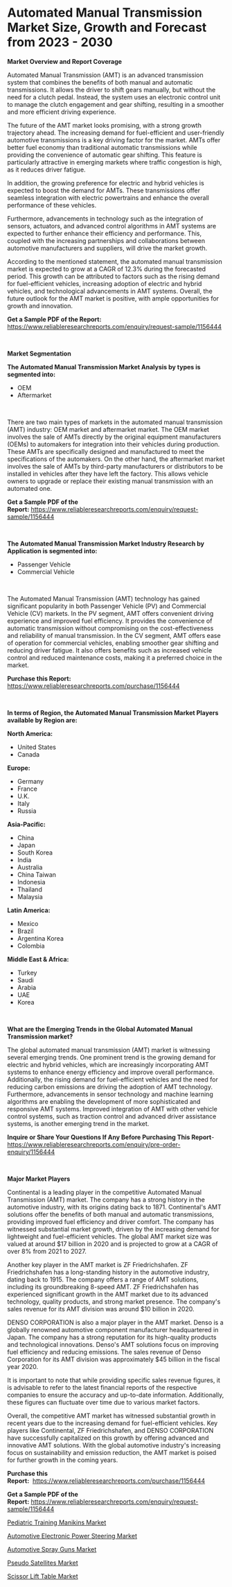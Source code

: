 <p><h1>Automated Manual Transmission Market Size, Growth and Forecast from 2023 - 2030</h1></p><p><strong>Market Overview and Report Coverage</strong></p>
<p><p>Automated Manual Transmission (AMT) is an advanced transmission system that combines the benefits of both manual and automatic transmissions. It allows the driver to shift gears manually, but without the need for a clutch pedal. Instead, the system uses an electronic control unit to manage the clutch engagement and gear shifting, resulting in a smoother and more efficient driving experience.</p><p>The future of the AMT market looks promising, with a strong growth trajectory ahead. The increasing demand for fuel-efficient and user-friendly automotive transmissions is a key driving factor for the market. AMTs offer better fuel economy than traditional automatic transmissions while providing the convenience of automatic gear shifting. This feature is particularly attractive in emerging markets where traffic congestion is high, as it reduces driver fatigue.</p><p>In addition, the growing preference for electric and hybrid vehicles is expected to boost the demand for AMTs. These transmissions offer seamless integration with electric powertrains and enhance the overall performance of these vehicles.</p><p>Furthermore, advancements in technology such as the integration of sensors, actuators, and advanced control algorithms in AMT systems are expected to further enhance their efficiency and performance. This, coupled with the increasing partnerships and collaborations between automotive manufacturers and suppliers, will drive the market growth.</p><p>According to the mentioned statement, the automated manual transmission market is expected to grow at a CAGR of 12.3% during the forecasted period. This growth can be attributed to factors such as the rising demand for fuel-efficient vehicles, increasing adoption of electric and hybrid vehicles, and technological advancements in AMT systems. Overall, the future outlook for the AMT market is positive, with ample opportunities for growth and innovation.</p></p>
<p><strong>Get a Sample PDF of the Report:</strong> <a href="https://www.reliableresearchreports.com/enquiry/request-sample/1156444">https://www.reliableresearchreports.com/enquiry/request-sample/1156444</a></p>
<p>&nbsp;</p>
<p><strong>Market Segmentation</strong></p>
<p><strong>The Automated Manual Transmission Market Analysis by types is segmented into:</strong></p>
<p><ul><li>OEM</li><li>Aftermarket</li></ul></p>
<p>&nbsp;</p>
<p><p>There are two main types of markets in the automated manual transmission (AMT) industry: OEM market and aftermarket market. The OEM market involves the sale of AMTs directly by the original equipment manufacturers (OEMs) to automakers for integration into their vehicles during production. These AMTs are specifically designed and manufactured to meet the specifications of the automakers. On the other hand, the aftermarket market involves the sale of AMTs by third-party manufacturers or distributors to be installed in vehicles after they have left the factory. This allows vehicle owners to upgrade or replace their existing manual transmission with an automated one.</p></p>
<p><strong>Get a Sample PDF of the Report:</strong>&nbsp;<a href="https://www.reliableresearchreports.com/enquiry/request-sample/1156444">https://www.reliableresearchreports.com/enquiry/request-sample/1156444</a></p>
<p>&nbsp;</p>
<p><strong>The Automated Manual Transmission Market Industry Research by Application is segmented into:</strong></p>
<p><ul><li>Passenger Vehicle</li><li>Commercial Vehicle</li></ul></p>
<p>&nbsp;</p>
<p><p>The Automated Manual Transmission (AMT) technology has gained significant popularity in both Passenger Vehicle (PV) and Commercial Vehicle (CV) markets. In the PV segment, AMT offers convenient driving experience and improved fuel efficiency. It provides the convenience of automatic transmission without compromising on the cost-effectiveness and reliability of manual transmission. In the CV segment, AMT offers ease of operation for commercial vehicles, enabling smoother gear shifting and reducing driver fatigue. It also offers benefits such as increased vehicle control and reduced maintenance costs, making it a preferred choice in the market.</p></p>
<p><strong>Purchase this Report:</strong>&nbsp; <a href="https://www.reliableresearchreports.com/purchase/1156444">https://www.reliableresearchreports.com/purchase/1156444</a></p>
<p>&nbsp;</p>
<p><strong>In terms of Region, the Automated Manual Transmission Market Players available by Region are:</strong></p>
<p>
    <p> <strong> North America: </strong>
        <ul>
            <li>United States</li>
            <li>Canada</li>
        </ul>
        </p> 
    <p> <strong> Europe: </strong>
        <ul>
            <li>Germany</li>
            <li>France</li>
            <li>U.K.</li>
            <li>Italy</li>
            <li>Russia</li>
        </ul>
        </p> 
    <p> <strong> Asia-Pacific: </strong>
        <ul>
            <li>China</li>
            <li>Japan</li>
            <li>South Korea</li>
            <li>India</li>
            <li>Australia</li>
            <li>China Taiwan</li>
            <li>Indonesia</li>
            <li>Thailand</li>
            <li>Malaysia</li>
        </ul>
        </p> 
    <p> <strong> Latin America: </strong>
        <ul>
            <li>Mexico</li>
            <li>Brazil</li>
            <li>Argentina Korea</li>
            <li>Colombia</li>
        </ul>
        </p> 
    <p> <strong> Middle East & Africa: </strong>
        <ul>
            <li>Turkey</li>
            <li>Saudi</li>
            <li>Arabia</li>
            <li>UAE</li>
            <li>Korea</li>
        </ul>
    </p>
    </p>
<p>&nbsp;</p>
<p><strong>What are the Emerging Trends in the Global Automated Manual Transmission market?</strong></p>
<p><p>The global automated manual transmission (AMT) market is witnessing several emerging trends. One prominent trend is the growing demand for electric and hybrid vehicles, which are increasingly incorporating AMT systems to enhance energy efficiency and improve overall performance. Additionally, the rising demand for fuel-efficient vehicles and the need for reducing carbon emissions are driving the adoption of AMT technology. Furthermore, advancements in sensor technology and machine learning algorithms are enabling the development of more sophisticated and responsive AMT systems. Improved integration of AMT with other vehicle control systems, such as traction control and advanced driver assistance systems, is another emerging trend in the market.</p></p>
<p><strong>Inquire or Share Your Questions If Any Before Purchasing This Report</strong>- <a href="https://www.reliableresearchreports.com/enquiry/pre-order-enquiry/1156444">https://www.reliableresearchreports.com/enquiry/pre-order-enquiry/1156444</a></p>
<p>&nbsp;</p>
<p><strong>Major Market Players</strong></p>
<p><p>Continental is a leading player in the competitive Automated Manual Transmission (AMT) market. The company has a strong history in the automotive industry, with its origins dating back to 1871. Continental's AMT solutions offer the benefits of both manual and automatic transmissions, providing improved fuel efficiency and driver comfort. The company has witnessed substantial market growth, driven by the increasing demand for lightweight and fuel-efficient vehicles. The global AMT market size was valued at around $17 billion in 2020 and is projected to grow at a CAGR of over 8% from 2021 to 2027.</p><p>Another key player in the AMT market is ZF Friedrichshafen. ZF Friedrichshafen has a long-standing history in the automotive industry, dating back to 1915. The company offers a range of AMT solutions, including its groundbreaking 8-speed AMT. ZF Friedrichshafen has experienced significant growth in the AMT market due to its advanced technology, quality products, and strong market presence. The company's sales revenue for its AMT division was around $10 billion in 2020.</p><p>DENSO CORPORATION is also a major player in the AMT market. Denso is a globally renowned automotive component manufacturer headquartered in Japan. The company has a strong reputation for its high-quality products and technological innovations. Denso's AMT solutions focus on improving fuel efficiency and reducing emissions. The sales revenue of Denso Corporation for its AMT division was approximately $45 billion in the fiscal year 2020.</p><p>It is important to note that while providing specific sales revenue figures, it is advisable to refer to the latest financial reports of the respective companies to ensure the accuracy and up-to-date information. Additionally, these figures can fluctuate over time due to various market factors.</p><p>Overall, the competitive AMT market has witnessed substantial growth in recent years due to the increasing demand for fuel-efficient vehicles. Key players like Continental, ZF Friedrichshafen, and DENSO CORPORATION have successfully capitalized on this growth by offering advanced and innovative AMT solutions. With the global automotive industry's increasing focus on sustainability and emission reduction, the AMT market is poised for further growth in the coming years.</p></p>
<p><strong>Purchase this Report:</strong>&nbsp;&nbsp;<a href="https://www.reliableresearchreports.com/purchase/1156444">https://www.reliableresearchreports.com/purchase/1156444</a></p>
<p></p>
<p><strong>Get a Sample PDF of the Report:</strong>&nbsp;<a href="https://www.reliableresearchreports.com/enquiry/request-sample/1156444">https://www.reliableresearchreports.com/enquiry/request-sample/1156444</a></p>
<p><p><a href="https://www.linkedin.com/pulse/pediatric-training-manikins-market-challenges-opportunities-ktgse/">Pediatric Training Manikins Market</a></p><p><a href="https://github.com/lilstefpacute/Market-Research-Report-List-1/blob/main/automotive-electronic-power-steering-market.md">Automotive Electronic Power Steering Market</a></p><p><a href="https://github.com/AKSHATREPORTPRIME/Market-Research-Report-List-1/blob/main/automotive-spray-guns-market.md">Automotive Spray Guns Market</a></p><p><a href="https://medium.com/@jonatanjast6362/pseudo-satellites-nbsp-market-focuses-on-market-share-size-and-projected-forecast-till-2030-b06d96932c0f">Pseudo Satellites Market</a></p><p><a href="https://medium.com/@reyeshowell655/scissor-lift-table-market-analysis-its-cagr-market-segmentation-and-global-industry-overview-fb7fa850f647">Scissor Lift Table Market</a></p></p>